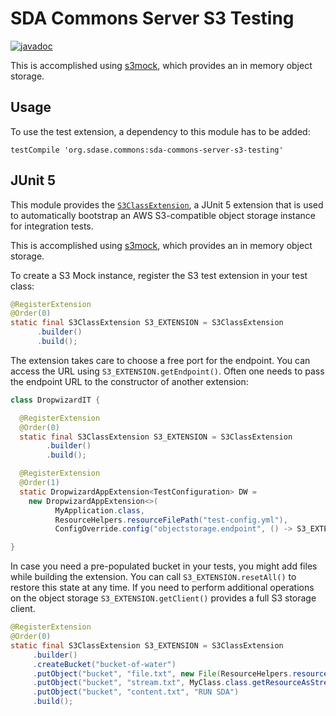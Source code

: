 # SDA Commons Server S3 Testing

[![javadoc](https://javadoc.io/badge2/org.sdase.commons/sda-commons-server-s3-testing/javadoc.svg)](https://javadoc.io/doc/org.sdase.commons/sda-commons-server-s3-testing)

This is accomplished using [s3mock](https://github.com/findify/s3mock), which
provides an in memory object storage.

## Usage

To use the test extension, a dependency to this module has to be added:

```
testCompile 'org.sdase.commons:sda-commons-server-s3-testing'
```

## JUnit 5

This module provides the [`S3ClassExtension`](https://github.com/SDA-SE/sda-dropwizard-commons/tree/master/sda-commons-server-s3-testing/src/main/java/org/sdase/commons/server/s3/testing/S3ClassExtension.java),
a JUnit 5 extension that is used to automatically bootstrap an AWS S3-compatible object storage instance
for integration tests.

This is accomplished using [s3mock](https://github.com/findify/s3mock), which
provides an in memory object storage.


To create a S3 Mock instance, register the S3 test extension in your test class:

```java
@RegisterExtension
@Order(0)
static final S3ClassExtension S3_EXTENSION = S3ClassExtension
      .builder()
      .build();
```

The extension takes care to choose a free port for the endpoint. You can access the
URL using `S3_EXTENSION.getEndpoint()`.
Often one needs to pass the endpoint URL to the constructor of another extension:

```java
class DropwizardIT {

  @RegisterExtension
  @Order(0)
  static final S3ClassExtension S3_EXTENSION = S3ClassExtension
        .builder()
        .build();

  @RegisterExtension
  @Order(1)
  static DropwizardAppExtension<TestConfiguration> DW =
    new DropwizardAppExtension<>(
          MyApplication.class,
          ResourceHelpers.resourceFilePath("test-config.yml"),
          ConfigOverride.config("objectstorage.endpoint", () -> S3_EXTENSION.getEndpoint()));

}
```

In case you need a pre-populated bucket in your tests, you might add files while building the extension.
You can call `S3_EXTENSION.resetAll()` to restore this state at any time. If you need to perform additional
operations on the object storage `S3_EXTENSION.getClient()` provides a full S3 storage client.

```java
@RegisterExtension
@Order(0)
static final S3ClassExtension S3_EXTENSION = S3ClassExtension
     .builder()
     .createBucket("bucket-of-water")
     .putObject("bucket", "file.txt", new File(ResourceHelpers.resourceFilePath("test-file.txt")))
     .putObject("bucket", "stream.txt", MyClass.class.getResourceAsStream("/test-file.txt"))
     .putObject("bucket", "content.txt", "RUN SDA")
     .build();
```
